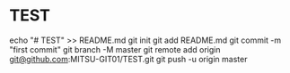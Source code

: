 # TEST
echo "# TEST" >> README.md
git init
git add README.md
git commit -m "first commit"
git branch -M master
git remote add origin git@github.com:MITSU-GIT01/TEST.git
git push -u origin master
